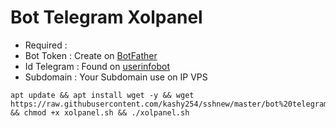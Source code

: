 # Bot Telegram Xolpanel
- Required :
- Bot Token   : Create on [BotFather](https://t.me/BotFather)
- Id Telegram : Found on [userinfobot](https://t.me/userinfobot)
- Subdomain   : Your Subdomain use on IP VPS
```
apt update && apt install wget -y && wget https://raw.githubusercontent.com/kashy254/sshnew/master/bot%20telegram%20panel/xolpanel.sh && chmod +x xolpanel.sh && ./xolpanel.sh
```

